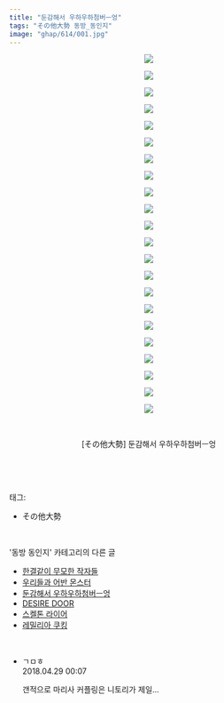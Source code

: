 ```yaml
---
title: "둔감해서 우하우하첨버ㅡ엉"
tags: "その他大勢 동방_동인지"
image: "ghap/614/001.jpg"
---
```

<div class="article">
<p style="text-align: center; clear: none; float: none;"><img src="{{ site.nasurl }}/ghap/614/001.jpg"/></p>
<p style="text-align: center; clear: none; float: none;"><img src="{{ site.nasurl }}/ghap/614/002.jpg"/></p>
<p style="text-align: center; clear: none; float: none;"><img src="{{ site.nasurl }}/ghap/614/003.jpg"/></p>
<p style="text-align: center; clear: none; float: none;"><img src="{{ site.nasurl }}/ghap/614/004.jpg"/></p>
<p style="text-align: center; clear: none; float: none;"><img src="{{ site.nasurl }}/ghap/614/005.jpg"/></p>
<p style="text-align: center; clear: none; float: none;"><img src="{{ site.nasurl }}/ghap/614/006.jpg"/></p>
<p style="text-align: center; clear: none; float: none;"><img src="{{ site.nasurl }}/ghap/614/007.jpg"/></p>
<p style="text-align: center; clear: none; float: none;"><img src="{{ site.nasurl }}/ghap/614/008.jpg"/></p>
<p style="text-align: center; clear: none; float: none;"><img src="{{ site.nasurl }}/ghap/614/009.jpg"/></p>
<p style="text-align: center; clear: none; float: none;"><img src="{{ site.nasurl }}/ghap/614/010.jpg"/></p>
<p style="text-align: center; clear: none; float: none;"><img src="{{ site.nasurl }}/ghap/614/011.jpg"/></p>
<p style="text-align: center; clear: none; float: none;"><img src="{{ site.nasurl }}/ghap/614/012.jpg"/></p>
<p style="text-align: center; clear: none; float: none;"><img src="{{ site.nasurl }}/ghap/614/013.jpg"/></p>
<p style="text-align: center; clear: none; float: none;"><img src="{{ site.nasurl }}/ghap/614/014.jpg"/></p>
<p style="text-align: center; clear: none; float: none;"><img src="{{ site.nasurl }}/ghap/614/015.jpg"/></p>
<p style="text-align: center; clear: none; float: none;"><img src="{{ site.nasurl }}/ghap/614/016.jpg"/></p>
<p style="text-align: center; clear: none; float: none;"><img src="{{ site.nasurl }}/ghap/614/017.jpg"/></p>
<p style="text-align: center; clear: none; float: none;"><img src="{{ site.nasurl }}/ghap/614/018.jpg"/></p>
<p style="text-align: center; clear: none; float: none;"><img src="{{ site.nasurl }}/ghap/614/019.jpg"/></p>
<p style="text-align: center; clear: none; float: none;"><img src="{{ site.nasurl }}/ghap/614/020.jpg"/></p>
<p style="text-align: center; clear: none; float: none;"><img src="{{ site.nasurl }}/ghap/614/021.jpg"/></p>
<p style="text-align: center; clear: none; float: none;"><img src="{{ site.nasurl }}/ghap/614/022.jpg"/></p>
<p style="text-align: center; clear: none; float: none;"><br/></p>
<p style="text-align: center; clear: none; float: none;">[その他大勢] 둔감해서 우하우하첨버ㅡ엉</p>
<p><br/></p>
</div><br/>
<div class="tagTrail">
<p>태그: </p>
<ul>
<li>その他大勢</li>
</ul>
</div><br/>
<div class="another">
<p>'동방 동인지' 카테고리의 다른 글</p>
<ul>
<li><a href="/2016-07-01-ghap_617">한결같이 무모한 작자들</a></li>
<li><a href="/2016-07-01-ghap_615">우리들과 어반 몬스터</a></li>
<li><a href="/2016-07-01-ghap_614">둔감해서 우하우하첨버ㅡ엉</a></li>
<li><a href="/2016-07-01-ghap_613">DESIRE DOOR</a></li>
<li><a href="/2016-07-01-ghap_612">스켈톤 라이어</a></li>
<li><a href="/2016-06-30-ghap_611">레밀리아 쿠킹</a></li>
</ul>
</div><br/>
<div class="cb_module cb_fluid">
<div class="cb_wrt cb_profile">
<div class="comment">
<ul>
<li class="cb_thumb_off" id="comment15246782">
<div class="cb_comment_area">
<div class="cb_info_area">
<div class="cb_section">
<span class="cb_nick_name">ㄱㅁㅎ</span>
</div>
<div class="cb_section">
<span class="cb_date">2018.04.29 00:07 </span>
</div>
</div>
<div class="cb_dsc_comment">
<p class="cb_dsc">
											갠적으로 마리사 커플링은 니토리가 제일...
										</p>
</div>
</div></li>
</ul>
</div>
</div><!-- commentList close -->
</div><br/>
